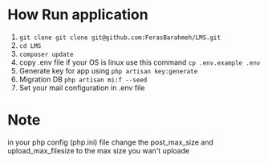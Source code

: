 # How Run application
1) `git clone git clone git@github.com:FerasBarahmeh/LMS.git`
2) `cd LMS`
3) `composer update`
4) copy .env file if your OS is linux use this command `cp .env.example .env`
5) Generate key for app using `php artisan key:generate`
6) Migration DB `php artisan mi:f --seed`
7) Set your mail configuration in .env file
# Note
in your php config (php.ini) file change the post_max_size and upload_max_filesize	to the max size you wan't uploade
